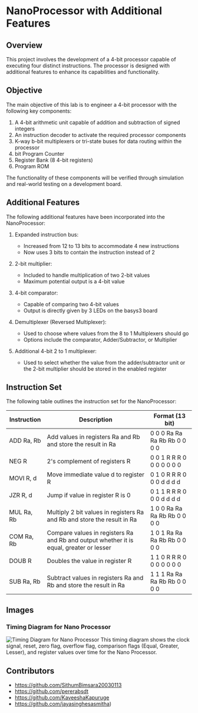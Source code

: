 # NanoProcessor with Additional Features

## Overview

This project involves the development of a 4-bit processor capable of executing four distinct instructions. The processor is designed with additional features to enhance its capabilities and functionality.

## Objective

The main objective of this lab is to engineer a 4-bit processor with the following key components:

1. A 4-bit arithmetic unit capable of addition and subtraction of signed integers
2. An instruction decoder to activate the required processor components
3. K-way b-bit multiplexers or tri-state buses for data routing within the processor
4. bit Program Counter
5. Register Bank (8 4-bit registers)
6. Program ROM

The functionality of these components will be verified through simulation and real-world testing on a development board.

## Additional Features

The following additional features have been incorporated into the NanoProcessor:

1. Expanded instruction bus:
   - Increased from 12 to 13 bits to accommodate 4 new instructions
   - Now uses 3 bits to contain the instruction instead of 2

2. 2-bit multiplier:
   - Included to handle multiplication of two 2-bit values
   - Maximum potential output is a 4-bit value

3. 4-bit comparator:
   - Capable of comparing two 4-bit values
   - Output is directly given by 3 LEDs on the basys3 board

4. Demultiplexer (Reversed Multiplexer):
   - Used to choose where values from the 8 to 1 Multiplexers should go
   - Options include the comparator, Adder/Subtractor, or Multiplier

5. Additional 4-bit 2 to 1 multiplexer:
   - Used to select whether the value from the adder/subtractor unit or the 2-bit multiplier should be stored in the enabled register

## Instruction Set

The following table outlines the instruction set for the NanoProcessor:

| Instruction | Description | Format (13 bit) |
|-------------|-------------|-----------------|
| ADD Ra, Rb  | Add values in registers Ra and Rb and store the result in Ra | 0 0 0 Ra Ra Ra Rb Rb 0 0 0 0 |
| NEG R       | 2's complement of registers R | 0 0 1 R R R 0 0 0 0 0 0 0 |
| MOVI R, d   | Move immediate value d to register R | 0 1 0 R R R 0 0 0 d d d d |
| JZR R, d    | Jump if value in register R is 0 | 0 1 1 R R R 0 0 0 d d d d |
| MUL Ra, Rb  | Multiply 2 bit values in registers Ra and Rb and store the result in Ra | 1 0 0 Ra Ra Ra Rb Rb 0 0 0 0 |
| COM Ra, Rb  | Compare values in registers Ra and Rb and output whether it is equal, greater or lesser | 1 0 1 Ra Ra Ra Rb Rb 0 0 0 0 |
| DOUB R      | Doubles the value in register R | 1 1 0 R R R 0 0 0 0 0 0 0 |
| SUB Ra, Rb  | Subtract values in registers Ra and Rb and store the result in Ra | 1 1 1 Ra Ra Ra Rb Rb 0 0 0 0 |


## Images

### Timing Diagram for Nano Processor
![Timing Diagram for Nano Processor](https://github.com/SithumBimsara20030113/Nano-Processor/blob/main/Images/Timing%20%20Diagram%20%20for%20%20Nano%20%20Processor.png)
This timing diagram shows the clock signal, reset, zero flag, overflow flag, comparison flags (Equal, Greater, Lesser), and register values over time for the Nano Processor.

## Contributors

- https://github.com/SithumBimsara20030113
- https://github.com/pererabsdt
- https://github.com/KaveeshaKapuruge
- https://github.com/jayasinghesasmitha)
